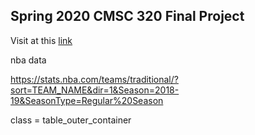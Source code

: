 ## Spring 2020  CMSC 320 Final Project

Visit at this [link](https://h-tu.github.io/cs320final/)

nba data

https://stats.nba.com/teams/traditional/?sort=TEAM_NAME&dir=1&Season=2018-19&SeasonType=Regular%20Season

class = table_outer_container
